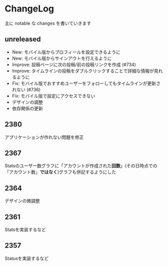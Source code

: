 ChangeLog
=========
主に notable な changes を書いていきます

unreleased
----------
* New: モバイル版からプロフィールを設定できるように
* New: モバイル版からサインアウトを行えるように
* Improve: 投稿ページに次の投稿/前の投稿リンクを作成 (#734)
* Improve: タイムラインの投稿をダブルクリックすることで詳細な情報が見れるように
* Fix: モバイル版でおすすめユーザーをフォローしてもタイムラインが更新されない (#736)
* Fix: モバイル版で設定にアクセスできない
* デザインの調整
* 依存関係の更新

2380
----
アプリケーションが作れない問題を修正

2367
----
Statsのユーザー数グラフに「アカウントが作成された**回数**」(その日時点での「アカウント数」**ではなく**)グラフも併記するようにした

2364
----
デザインの微調整

2361
----
Statsを実装するなど

2357
----
Statusを実装するなど
